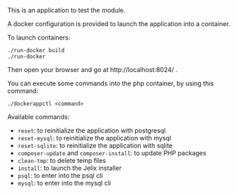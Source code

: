 This is an application to test the module.

A docker configuration is provided to launch the application into a container.

To launch containers:

```
./run-docker build
./run-docker
```

Then open your browser and go at http://localhost:8024/ .


You can execute some commands into the php container, by using this command:

```
./dockerappctl <command>
```

Available commands:

* `reset`: to reinitialize the application with postgresql 
* `reset-mysql`: to reinitialize the application with mysql 
* `reset-sqlite`: to reinitialize the application with sqlite 
* `composer-update` and `composer-install`: to update PHP packages 
* `clean-tmp`: to delete temp files 
* `install`: to launch the Jelix installer
* `psql`: to enter into the psql cli
* `mysql`: to enter into the mysql cli 
